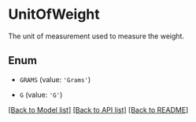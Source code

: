 # UnitOfWeight

The unit of measurement used to measure the weight.

## Enum

* `GRAMS` (value: `'Grams'`)

* `G` (value: `'G'`)

[[Back to Model list]](../README.md#documentation-for-models) [[Back to API list]](../README.md#documentation-for-api-endpoints) [[Back to README]](../README.md)


